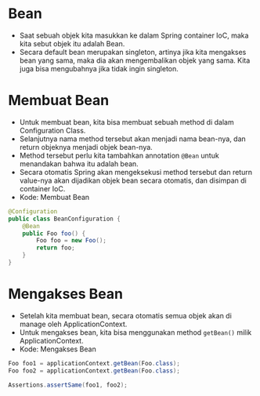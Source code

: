 # Bean
- Saat sebuah objek kita masukkan ke dalam Spring container IoC, maka kita sebut objek itu adalah Bean.
- Secara default bean merupakan singleton, artinya jika kita mengakses bean yang sama, maka dia akan mengembalikan objek yang sama. Kita juga bisa mengubahnya jika tidak ingin singleton.

# Membuat Bean
- Untuk membuat bean, kita bisa membuat sebuah method di dalam Configuration Class.
- Selanjutnya nama method tersebut akan menjadi nama bean-nya, dan return objeknya menjadi objek bean-nya.
- Method tersebut perlu kita tambahkan annotation ``` @Bean ``` untuk menandakan bahwa itu adalah bean.
- Secara otomatis Spring akan mengeksekusi method tersebut dan return value-nya akan dijadikan objek bean secara otomatis, dan disimpan di container IoC.
- Kode: Membuat Bean
```java
@Configuration
public class BeanConfiguration {
    @Bean
    public Foo foo() {
        Foo foo = new Foo();
        return foo;
    }
}
```

# Mengakses Bean
- Setelah kita membuat bean, secara otomatis semua objek akan di manage oleh ApplicationContext.
- Untuk mengakses bean, kita bisa menggunakan method ``` getBean() ``` milik ApplicationContext.
- Kode: Mengakses Bean
```java
Foo foo1 = applicationContext.getBean(Foo.class);
Foo foo2 = applicationContext.getBean(Foo.class);

Assertions.assertSame(foo1, foo2);
```
